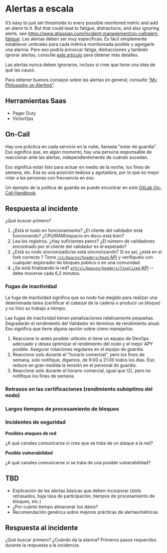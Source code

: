 # Alertas a escala

It’s easy to just set thresholds to every possible monitored metric and add an alarm to it. But that could lead to fatigue, distractions, and also ignoring alerts, see <https://www.atlassian.com/incident-management/on-call/alert-fatigue>. Las alertas deben ser muy específicas. Es fácil simplemente establecer umbrales para cada métrica monitoreada posible y agregarle una alarma. Pero eso podría provocar fatiga, distracciones y también ignorar alertas, consulte [este articulo](https://www.atlassian.com/incident-management/on-call/alert-fatigue) para obtener más detalles.

Las alertas nunca deben ignorarse, incluso si cree que tiene una idea de qué las causó.

Para obtener buenos consejos sobre las alertas en general, consulte [“My Philosophy on Alerting”](https://docs.google.com/document/d/199PqyG3UsyXlwieHaqbGiWVa8eMWi8zzAn0YfcApr8Q/edit).

## Herramientas Saas

* Pager Duty
* VictorOps

## On-Call

Hay una práctica en cada servicio en la nube, llamada "estar de guardia". Eso significa que, en algún momento, hay una persona responsable de reaccionar ante las alertas, independientemente de cuándo sucedan.&#x20;

Eso significa estar listo para actuar en medio de la noche, los fines de semana, etc. Esa es una posición tediosa y agotadora, por lo que es mejor rotar a las personas con frecuencia en eso.&#x20;

Un ejemplo de la política de guardia se puede encontrar en este [GitLab On-Call Handbook](https://about.gitlab.com/handbook/on-call/).

## Respuesta al incidente

¿Qué buscar primero?

1. ¿Está el nodo en funcionamiento? ¿El cliente del validador está funcionando? ¿CPU/RAM/espacio en disco está bien?
2. Lea los registros. ¿Hay suficientes peers? ¿El número de validadores encontrado por el cliente del validador es el esperado?
3. ¿Está su nodo sincronizado/se está sincronizando? Si es así, ¿está en el fork correcto ? Tome [`/v1/beacon/headers/head` API](https://ethereum.github.io/beacon-APIs/#/Beacon/getBlockHeader) y verifíquelo con cualquier explorador de bloques público o en una comunidad.
4. ¿Se está finalizando la red? [`eth/v1/beacon/headers/finalized` API](https://ethereum.github.io/beacon-APIs/#/Beacon/getBlockHeader) -- debe moverse cada 6,2 minutos.

### Fugas de inactividad

La fuga de inactividad significa que su nodo fue elegido para realizar una determinada tarea (certificar el cabezal de la cadena o producir un bloque) y no hizo su trabajo a tiempo.

Las fugas de inactividad tienen penalizaciones relativamente pequeñas. Degradarán el rendimiento del Validador en términos de rendimiento anual. Eso significa que tiene alguna opción sobre cómo manejarlos:

1. Reaccione lo antes posible: utilícelo si tiene un equipo de DevOps adecuado y desea optimizar el rendimiento del nodo y el mejor APY posible. Asegurar rotaciones regulares en el equipo de guardia.
2. Reaccione solo durante el "horario comercial", pero los fines de semana, solo notifique, digamos, de 9:00 a 21:00 todos los días. Eso reduce en gran medida la tensión en el personal de guardia.
3. Reaccione solo durante el horario comercial, igual que (2), pero no notifique los fines de semana.

### Retrasos en las certificaciones (rendimiento subóptimo del nodo)

### Largos tiempos de procesamiento de bloques

### Incidentes de seguridad

**Posibles ataques de red**

¿A qué canales comunicarse si cree que se trata de un ataque a la red?

**Posible vulnerabilidad**

¿A qué canales comunicarse si se trata de una posible vulnerabilidad?

## TBD

* Explicación de las alertas básicas que deben incorporar (slots retrasados, baja tasa de participación, tiempos de procesamiento de bloques, etc.)&#x20;
* ¿Por cuánto tiempo almacenar los datos?&#x20;
* Recomendación genérica sobre mejores prácticas de alertas/métricas

## Respuesta al incidente

¿Qué buscar primero? ¿Cuándo da la alarma? Primeros pasos requeridos durante la respuesta a la incidencia.
